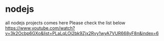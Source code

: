 # nodejs

all nodejs projects comes here
Please check the list below
https://www.youtube.com/watch?v=3k2Ocbp6GXo&list=PLaLqLOj2bk9Zjx2Rvy1wyA7VUR668yF8n&index=6
